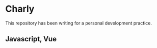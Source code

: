 # Charly

This repository has been writing for a personal development practice.

## Javascript, Vue

